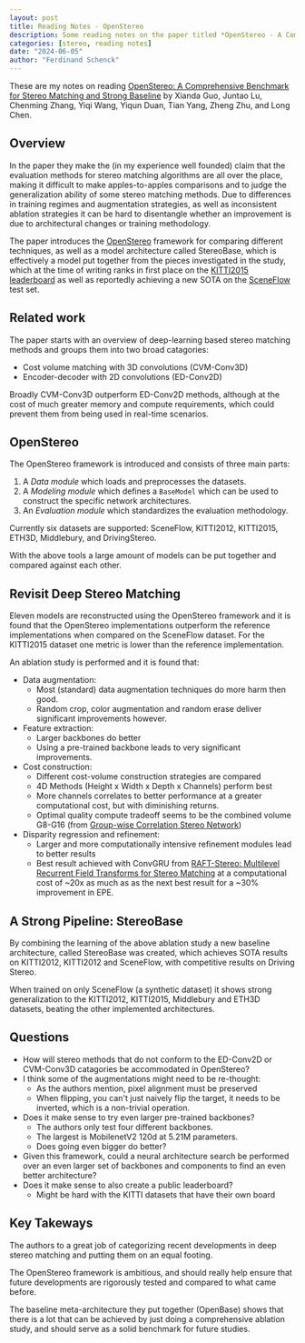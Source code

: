 ```yaml
---
layout: post
title: Reading Notes - OpenStereo
description: Some reading notes on the paper titled *OpenStereo - A Comprehensive Benchmark for Stereo Matching and Strong Baseline*
categories: [stereo, reading notes]
date: "2024-06-05"
author: "Ferdinand Schenck"
---
```


These are my notes on reading [OpenStereo: A Comprehensive Benchmark for
Stereo Matching and Strong Baseline](https://arxiv.org/abs/2312.00343) by Xianda Guo, Juntao Lu, Chenming Zhang, Yiqi Wang, Yiqun Duan, Tian Yang, Zheng Zhu, and Long Chen.


## Overview

In the paper they make the (in my experience well founded) claim that the evaluation methods for stereo matching algorithms are all over the place, making it difficult to make apples-to-apples comparisons and to judge the generalization ability of some stereo matching methods. Due to differences in training regimes and augmentation strategies, as well as inconsistent ablation strategies it can be hard to disentangle whether an improvement is due to architectural changes or training methodology.  

The paper introduces the [OpenStereo](https://github.com/XiandaGuo/OpenStereo) framework for comparing different techniques, as well as a model architecture called StereoBase, which is effectively a model put together from the pieces investigated in the study, which at the time of writing ranks in first place on the [KITTI2015 leaderboard](https://www.cvlibs.net/datasets/kitti/eval_scene_flow.php?benchmark=stereo) as well as reportedly achieving a new SOTA on the [SceneFlow](https://lmb.informatik.uni-freiburg.de/resources/datasets/SceneFlowDatasets.en.html) test set. 

## Related work

The paper starts with an overview of deep-learning based stereo matching methods and groups them into two broad catagories:  

* Cost volume matching with 3D convolutions (CVM-Conv3D)
* Encoder-decoder with 2D convolutions (ED-Conv2D)

Broadly CVM-Conv3D outperform ED-Conv2D methods, although at the cost of much greater memory and compute requirements, which could prevent them from being used in real-time scenarios. 

## OpenStereo

The OpenStereo framework is introduced and consists of three main parts:   

1. A *Data module* which loads and preprocesses the datasets.
2. A *Modeling module* which defines a `BaseModel` which can be used to construct the specific network architectures. 
3. An *Evaluation module* which standardizes the evaluation methodology. 


Currently six datasets are supported: SceneFlow, KITTI2012, KITTI2015, ETH3D, Middlebury, and DrivingStereo. 

With the above tools a large amount of models can be put together and compared against each other. 

## Revisit Deep Stereo Matching

Eleven models are reconstructed using the OpenStereo framework and it is found that the OpenStereo implementations outperform the reference implementations when compared on the SceneFlow dataset. For the KITTI2015 dataset one metric is lower than the reference implementation.   


An ablation study is performed and it is found that:   

* Data augmentation: 
    - Most (standard) data augmentation techniques do more harm then good. 
    - Random crop, color augmentation and random erase deliver significant improvements however. 
* Feature extraction: 
    - Larger backbones do better
    - Using a pre-trained backbone leads to very significant improvements. 
* Cost construction:
    - Different cost-volume construction strategies are compared
    - 4D Methods (Height x Width x Depth x Channels) perform best
    - More channels correlates to better performance at a greater computational cost, but with diminishing returns. 
    - Optimal quality compute tradeoff seems to be the combined volume G8-G16 (from [Group-wise Correlation Stereo Network](https://arxiv.org/pdf/1903.04025))
* Disparity regression and refinement:
    - Larger and more computationally intensive refinement modules lead to better results
    - Best result achieved with ConvGRU from [RAFT-Stereo: Multilevel Recurrent Field Transforms for Stereo Matching](https://arxiv.org/pdf/2109.07547) at a computational cost of ~20x as much as as the next best result for a ~30% improvement in EPE.

## A Strong Pipeline: StereoBase

By combining the learning of the above ablation study a new baseline architecture, called StereoBase was created, which achieves SOTA results on KITTI2012, KITTI2012 and SceneFlow, with competitive results on Driving Stereo. 

When trained on only SceneFlow (a synthetic dataset) it shows strong generalization to the KITTI2012, KITTI2015, Middlebury and ETH3D datasets, beating the other implemented architectures. 

## Questions

* How will stereo methods that do not conform to the ED-Conv2D or CVM-Conv3D catagories be accommodated in OpenStereo? 
* I think some of the augmentations might need to be re-thought:
    - As the authors mention, pixel alignment must be preserved
    - When flipping, you can't just naively flip the target, it needs to be inverted, which is a non-trivial operation. 
* Does it make sense to try even larger pre-trained backbones? 
    - The authors only test four different backbones. 
    - The largest is MobilenetV2 120d at 5.21M parameters. 
    - Does going even bigger do better? 
* Given this framework, could a neural architecture search be performed over an even larger set of backbones and components to find an even better architecture? 
* Does it make sense to also create a public leaderboard? 
    - Might be hard with the KITTI datasets that have their own board

## Key Takeways

The authors to a great job of categorizing recent developments in deep stereo matching and putting them on an equal footing.   

The OpenStereo framework is ambitious, and should really help ensure that future developments are rigorously tested and compared to what came before. 

The baseline meta-architecture they put together (OpenBase) shows that there is a lot that can be achieved by just doing a comprehensive ablation study, and should serve as a solid benchmark for future studies. 

